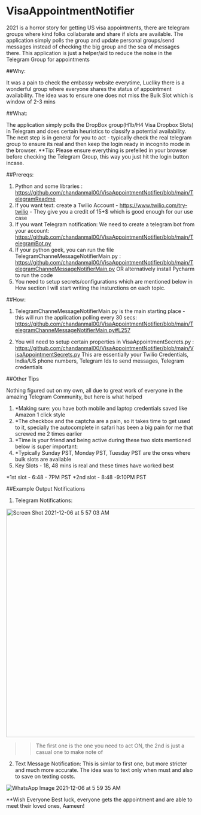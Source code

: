 # VisaAppointmentNotifier
2021 is a horror story for getting US visa appointments, there are telegram groups where kind folks collabarate and share if slots are available. The application simply polls the group and update personal groups/send messages instead of checking the big group and the sea of messages there. This application is just a helper/aid to reduce the noise in the Telegram Group for appointments

##Why:

It was a pain to check the embassy website everytime, Lucliky there is a wonderful group where everyone shares the status of appointment availability. 
The idea was to ensure one does not miss the Bulk Slot which is window of 2-3 mins

##What:

The application simply polls the DropBox group(H1b/H4 Visa Dropbox Slots) in Telegram and does certain heuristics to classify a potential availability.
The next step is in general for you to act - typically check the real telegram group to ensure its real and then keep the login ready in incognito mode in the browser.
**Tip: Please ensure everything is prefelled in your browser before checking the Telegram Group, this way you just hit the login button incase.


##Prereqs:

1. Python and some libraries : https://github.com/chandanmal00/VisaAppointmentNotifier/blob/main/TelegramReadme
2. If you want text: create a Twilio Account - https://www.twilio.com/try-twilio  - They give you a credit of 15+$ which is good enough for our use case
3. If you want Telegram notification: We need to create a telegram bot from your account:  https://github.com/chandanmal00/VisaAppointmentNotifier/blob/main/TelegramBot.py
4. If your python geek, you can run the file TelegramChanneMessageNotifierMain.py : https://github.com/chandanmal00/VisaAppointmentNotifier/blob/main/TelegramChanneMessageNotifierMain.py
OR alternatively install Pycharm to run the code
5. You need to setup secrets/configurations which are mentioned below in How section
I will start writing the insturctions on each topic.

##How:

1. TelegramChanneMessageNotifierMain.py is the main starting place - this will run the application polling every 30 secs: https://github.com/chandanmal00/VisaAppointmentNotifier/blob/main/TelegramChanneMessageNotifierMain.py#L257

2. You will need to setup certain properties in VisaAppointmentSecrets.py : https://github.com/chandanmal00/VisaAppointmentNotifier/blob/main/VisaAppointmentSecrets.py
This are essentially your Twilio Credentials, India/US phone numbers, Telegram Ids to send messages, Telegram credentials

##Other Tips

Nothing figured out on my own, all due to great work of everyone in the amazing Telegram Community, but here is what helped
1. *Making sure: you have both mobile and laptop credentials saved like Amazon 1 click style
2. *The checkbox and the captcha are a pain, so it takes time to get used to it, specially the autocomplete in safari has been a big pain for me that screwed me 2 times earlier
3. *Time is your friend and being active during these two slots mentioned below is super important:
4. *Typically Sunday PST, Monday PST, Tuesday PST are the ones where bulk slots are available
5. Key Slots - 18, 48 mins is real and these times have worked best

*1st slot - 6:48 - 7PM  PST
*2nd slot - 8:48 -9:10PM PST


##Example Output Notifications

1. Telegram Notifications:
<img width="611" alt="Screen Shot 2021-12-06 at 5 57 03 AM" src="https://user-images.githubusercontent.com/25375284/144770351-75658867-5ad2-4160-9e75-999b196b178d.png">

>>The first one is the one you need to act ON, the 2nd is just a casual one to make note of

2. Text Message Notification:
This is simlar to first one, but more stricter and much more accurate. The idea was to text only when must and also to save on texting costs.

![WhatsApp Image 2021-12-06 at 5 59 35 AM](https://user-images.githubusercontent.com/25375284/144770470-a0e3b7eb-7624-4333-827e-396852717dfa.jpeg)



**Wish Everyone Best luck, everyone gets the appointment and are able to meet their loved ones, Aameen!












